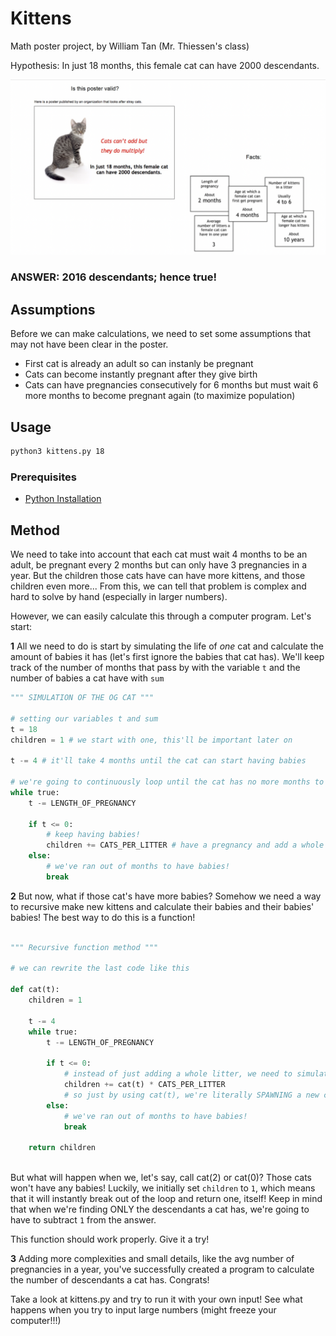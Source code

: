 # Kittens

Math poster project, by William Tan (Mr. Thiessen's class)

Hypothesis: In just 18 months, this female cat can have 2000 descendants.

![Prompt](prompt.png)

### ANSWER: 2016 descendants; hence true!

## Assumptions
Before we can make calculations, we need to set some assumptions that may not have been clear in the poster.
- First cat is already an adult so can instanly be pregnant
- Cats can become instantly pregnant after they give birth
- Cats can have pregnancies consecutively for 6 months but must wait 6 more months to become pregnant again (to maximize population)

## Usage
```bash
python3 kittens.py 18
```

### Prerequisites
- [Python Installation](https://www.python.org/downloads/)

## Method
We need to take into account that each cat must wait 4 months to be an adult, be pregnant every 2 months but can only have 3 pregnancies in a year. But the children those cats have can have more kittens, and those children even more...
From this, we can tell that problem is complex and hard to solve by hand (especially in larger numbers).

However, we can easily calculate this through a computer program. Let's start:

**1**
All we need to do is start by simulating the life of *one* cat and calculate the amount of babies it has (let's first ignore the babies that cat has). We'll keep track of the number of months that pass by with the variable `t` and the number of babies a cat have with `sum`

```python
""" SIMULATION OF THE OG CAT """

# setting our variables t and sum
t = 18
children = 1 # we start with one, this'll be important later on

t -= 4 # it'll take 4 months until the cat can start having babies

# we're going to continuously loop until the cat has no more months to have babies!
while true:
    t -= LENGTH_OF_PREGNANCY

    if t <= 0:
        # keep having babies!
        children += CATS_PER_LITTER # have a pregnancy and add a whole litter of cats
    else:
        # we've ran out of months to have babies!
        break
```

**2**
But now, what if those cat's have more babies? Somehow we need a way to recursive make new kittens and calculate their babies and their babies' babies! The best way to do this is a function!

```python

""" Recursive function method """

# we can rewrite the last code like this

def cat(t):
    children = 1

    t -= 4
    while true:
        t -= LENGTH_OF_PREGNANCY

        if t <= 0:
            # instead of just adding a whole litter, we need to simulate the babies the next cat has!
            children += cat(t) * CATS_PER_LITTER 
            # so just by using cat(t), we're literally SPAWNING a new cat in!
        else:
            # we've ran out of months to have babies!
            break

    return children
    
```
But what will happen when we, let's say, call cat(2) or cat(0)? Those cats won't have any babies! Luckily, we initially set `children` to `1`, which means that it will instantly break out of the loop and return one, itself! Keep in mind that when we're finding ONLY the descendants a cat has, we're going to have to subtract `1` from the answer.

This function should work properly. Give it a try!

**3**
Adding more complexities and small details, like the avg number of pregnancies in a year, you've successfully created a program to calculate the number of descendants a cat has. Congrats! 

Take a look at kittens.py and try to run it with your own input! See what happens when you try to input large numbers (might freeze your computer!!!)

